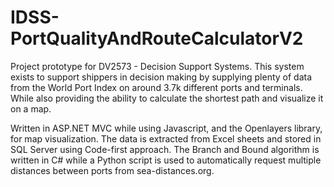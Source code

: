 # IDSS-PortQualityAndRouteCalculatorV2
Project prototype for DV2573 - Decision Support Systems. 
This system exists to support shippers in decision making by supplying plenty of data from the World Port Index on around 3.7k different ports and terminals. While also providing the ability to calculate the shortest path and visualize it on a map. 

Written in ASP.NET MVC while using Javascript, and the Openlayers library, for map visualization. The data is extracted from Excel sheets and stored in SQL Server using Code-first approach. The Branch and Bound algorithm is written in C# while a Python script is used to automatically request multiple distances between ports from sea-distances.org.
